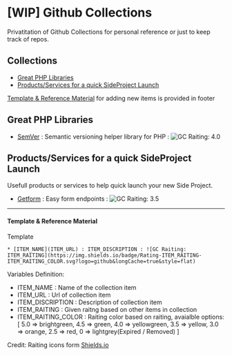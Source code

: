 # [WIP] Github Collections
Privatitation of Github Collections for personal reference or just to keep track of repos.


## Collections
* [Great PHP Libraries](#great-php-libraries)
* [Products/Services for a quick SideProject Launch](#user-content-productsservices-for-a-quick-sideproject-launch)

[Template & Reference Material](#user-content-template--reference-material) for adding new items is provided in footer


## Great PHP Libraries

* [SemVer](https://github.com/PHLAK/SemVer) : Semantic versioning helper library for PHP : ![GC Raiting: 4.0](https://img.shields.io/badge/Rating-4.0-yellowgreen.svg?logo=github&longCache=true&style=flat)


## Products/Services for a quick SideProject Launch

Usefull products or services to help quick launch your new Side Project. 

* [Getform](https://getform.io/) : Easy form endpoints : ![GC Raiting: 3.5](https://img.shields.io/badge/Rating-3.5-yellow.svg?logo=github&longCache=true&style=flat)


---

#### Template & Reference Material

Template

```* [ITEM_NAME](ITEM_URL) : ITEM_DISCRIPTION : ![GC Raiting: ITEM_RAITING](https://img.shields.io/badge/Rating-ITEM_RAITING-ITEM_RAITING_COLOR.svg?logo=github&longCache=true&style=flat)```

Variables Definition: 

* ITEM_NAME : Name of the collection item
* ITEM_URL : Url of collection item
* ITEM_DISCRIPTION : Description of collection item
* ITEM_RAITING : Given raitng based on other items in collection
* ITEM_RAITING_COLOR : Raiting color based on raiting, avaialble options: [ 5.0 => brightgreen, 4.5 => green, 4.0 => yellowgreen, 3.5 => yellow, 3.0 => orange, 2.5 => red, 0 => lightgrey(Expired / Removed) ]

Credit: Raiting icons form [Shields.io](https://shields.io)

